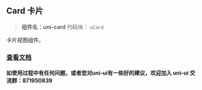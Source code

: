 ## Card 卡片
> **组件名：uni-card**
> 代码块： `uCard`

卡片视图组件。

### [查看文档](https://uniapp.dcloud.io/component/uniui/uni-card)
#### 如使用过程中有任何问题，或者您对uni-ui有一些好的建议，欢迎加入 uni-ui 交流群：871950839 


